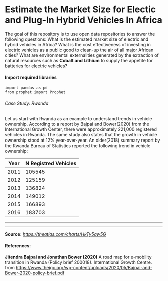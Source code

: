 # Estimate the Market Size for Electic and Plug-In Hybrid Vehicles In Africa
The goal of this repository is to use open data repositories to answer the following questions: What is the estimated market size of electric and hybrid vehicles in Africa? What is the cost effectiveness of investing in electric vehicles as a public good to clean-up the air of all major African cities? What are environmental externalities generated by the extraction of natural resources such as **Cobalt and Lithium** to supply the appetite for batteries for electric vehicles?

#### Import required libraries
```
import pandas as pd
from prophet import Prophet
```


###### Case Study: Rwanda

Let us start with Rwanda as an example to understand trends in vehicle ownership. According to a report by Bajpai and Bower(2020) from the International Growth Center, there were approximately 221,000 registered vehicles in Rwanda. The same study also states that the growth in vehicle ownership stood at 12% year-over-year. An older(2018) summary report by the Rwanda Bureau of Statistics reported the following trend in vehicle ownership: 

|Year    | N Registred Vehicles 
|---     |--------------------|
|2011    |105545              |
|2012    |125159              |
|2013    |136824              |
|2014    |149012              |
|2015    |166893              |
|2016    |183703              |
-------------------------------
-------------------------------
**Source:** *https://theatlas.com/charts/HkTy5aw5G*

#### References: 

**Jitendra Bajpai and Jonathan Bower (2020)** A road map for e-mobility transition in Rwanda (Policy brief 200018).
  International Growth Centre. from
  https://www.theigc.org/wp-content/uploads/2020/05/Bajpai-and-Bower-2020-policy-brief.pdf 
  



